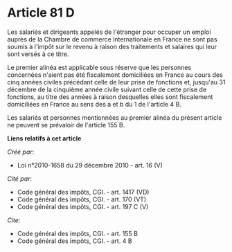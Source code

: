 # Article 81 D

Les salariés et dirigeants appelés de l'étranger pour occuper un emploi auprès de la Chambre de commerce internationale en
France ne sont pas soumis à l'impôt sur le revenu à raison des traitements et salaires qui leur sont versés à ce titre. 

Le premier alinéa est applicable sous réserve que les personnes concernées n'aient pas été fiscalement domiciliées en France
au cours des cinq années civiles précédant celle de leur prise de fonctions et, jusqu'au 31 décembre de la cinquième année
civile suivant celle de cette prise de fonctions, au titre des années à raison desquelles elles sont fiscalement domiciliées
en France au sens des a et b du 1 de l'article 4 B. 

Les salariés et personnes mentionnées au premier alinéa du présent article ne peuvent se prévaloir de l'article 155 B.

**Liens relatifs à cet article**

_Créé par_:

  - Loi n°2010-1658 du 29 décembre 2010 - art. 16 (V)

_Cité par_:

  - Code général des impôts, CGI. - art. 1417 (VD)
  - Code général des impôts, CGI. - art. 170 (VT)
  - Code général des impôts, CGI. - art. 197 C (V)

_Cite_:

  - Code général des impôts, CGI. - art. 155 B
  - Code général des impôts, CGI. - art. 4 B
